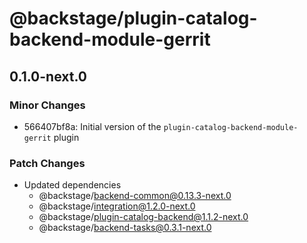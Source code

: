 # @backstage/plugin-catalog-backend-module-gerrit

## 0.1.0-next.0

### Minor Changes

- 566407bf8a: Initial version of the `plugin-catalog-backend-module-gerrit` plugin

### Patch Changes

- Updated dependencies
  - @backstage/backend-common@0.13.3-next.0
  - @backstage/integration@1.2.0-next.0
  - @backstage/plugin-catalog-backend@1.1.2-next.0
  - @backstage/backend-tasks@0.3.1-next.0
